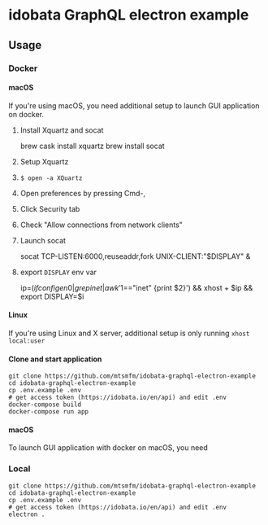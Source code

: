 # idobata GraphQL electron example

## Usage

### Docker

#### macOS

If you're using macOS, you need additional setup to launch GUI application on docker.

1. Install Xquartz and socat

    brew cask install xquartz
    brew install socat

2. Setup Xquartz

  1. `$ open -a XQuartz`
  2. Open preferences by pressing Cmd-,
  3. Click Security tab
  4. Check "Allow connections from network clients"

3. Launch socat

    socat TCP-LISTEN:6000,reuseaddr,fork UNIX-CLIENT:\"$DISPLAY\" &

4. export `DISPLAY` env var

    ip=$(ifconfig en0 | grep inet | awk '$1=="inet" {print $2}') && xhost + $ip && export DISPLAY=$i

#### Linux

If you're using Linux and X server, additional setup is only running `xhost local:user`

#### Clone and start application

    git clone https://github.com/mtsmfm/idobata-graphql-electron-example
    cd idobata-graphql-electron-example
    cp .env.example .env
    # get access token (https://idobata.io/en/api) and edit .env
    docker-compose build
    docker-compose run app

#### macOS

To launch GUI application with docker on macOS, you need

### Local

    git clone https://github.com/mtsmfm/idobata-graphql-electron-example
    cd idobata-graphql-electron-example
    cp .env.example .env
    # get access token (https://idobata.io/en/api) and edit .env
    electron .
